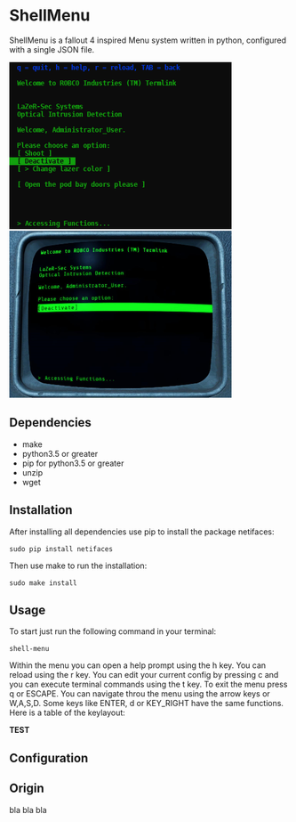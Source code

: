 # ShellMenu

ShellMenu is a fallout 4 inspired Menu system written in python, configured with a single JSON file.

![ShellMenu Screenshot](https://raw.githubusercontent.com/derDere/ShellMenu/resources/page/shellmenu.png)
![Fallout Screenshot](https://raw.githubusercontent.com/derDere/ShellMenu/resources/page/terminal.png)

## Dependencies
 - make
 - python3.5 or greater
 - pip for python3.5 or greater
 - unzip
 - wget

## Installation

After installing all dependencies use pip to install the package netifaces:

```shell
sudo pip install netifaces
```

Then use make to run the installation:

```shell
sudo make install
```

## Usage

To start just run the following command in your terminal:

```shell
shell-menu
```

Within the menu you can open a help prompt using the h key. You can reload using the r key.
You can edit your current config by pressing c and you can execute terminal commands using the t key.
To exit the menu press q or ESCAPE.
You can navigate throu the menu using the arrow keys or W,A,S,D.
Some keys like ENTER, d or KEY_RIGHT have the same functions.
Here is a table of the keylayout:

<html>
<b>TEST</b>
<html/>

## Configuration

## Origin

bla bla bla